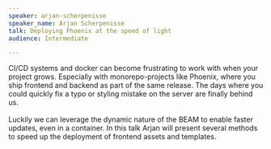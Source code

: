 ```yaml
---
speaker: arjan-scherpenisse
speaker_name: Arjan Scherpenisse
talk: Deploying Phoenix at the speed of light
audience: Intermediate

---
```

<p>CI/CD systems and docker can become frustrating to work with when your project grows. Especially with monorepo-projects like Phoenix, where you ship frontend and backend as part of the same release. The days where you could quickly fix a typo or styling mistake on the server are finally behind us. <br /><br />Luckily we can leverage the dynamic nature of the BEAM to enable faster updates, even in a container. In this talk Arjan will present several methods to speed up the deployment of frontend assets and templates.</p>